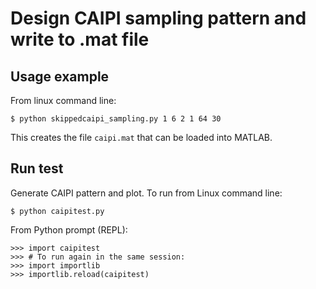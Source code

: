 # Design CAIPI sampling pattern and write to .mat file

## Usage example

From linux command line:
```
$ python skippedcaipi_sampling.py 1 6 2 1 64 30
```
This creates the file `caipi.mat` that can be loaded into MATLAB.


## Run test

Generate CAIPI pattern and plot.
To run from Linux command line:
```
$ python caipitest.py
```

From Python prompt (REPL):
```
>>> import caipitest
>>> # To run again in the same session:
>>> import importlib
>>> importlib.reload(caipitest)
```

